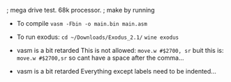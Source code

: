 ; mega drive test. 68k processor.
; make by running

* To compile
    `vasm -Fbin -o main.bin main.asm`

* To run exodus:
    `cd ~/Downloads/Exodus_2.1/`
    `wine exodus`

* vasm is a bit retarded
  This is not allowed:
    `move.w #$2700, sr`
  buit this is:
    `move.w #$2700,sr`
  so cant have a space after the comma...

* vasm is a bit retarded
  Everything except labels need to be indented...
